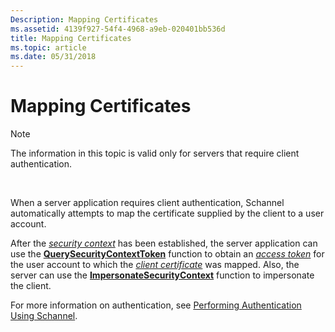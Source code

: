 ```yaml
---
Description: Mapping Certificates
ms.assetid: 4139f927-54f4-4968-a9eb-020401bb536d
title: Mapping Certificates
ms.topic: article
ms.date: 05/31/2018
---
```


# Mapping Certificates

> [!Note]  
> The information in this topic is valid only for servers that require client authentication.

 

When a server application requires client authentication, Schannel automatically attempts to map the certificate supplied by the client to a user account.

After the [*security context*](../secgloss/s-gly.md) has been established, the server application can use the [**QuerySecurityContextToken**](/windows/desktop/api/Sspi/nf-sspi-querysecuritycontexttoken) function to obtain an [*access token*](../secgloss/a-gly.md) for the user account to which the [*client certificate*](../secgloss/c-gly.md) was mapped. Also, the server can use the [**ImpersonateSecurityContext**](/windows/desktop/api/Sspi/nf-sspi-impersonatesecuritycontext) function to impersonate the client.

For more information on authentication, see [Performing Authentication Using Schannel](performing-authentication-using-schannel.md).

 

 